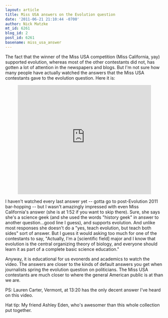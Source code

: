 ```yaml
---
layout: article
title: Miss USA answers on the Evolution question
date: '2011-06-21 21:10:44 -0700'
author: Nick Matzke
mt_id: 6261
blog_id: 2
post_id: 6261
basename: miss_usa_answer
---
```

The fact that the winner of the Miss USA competition (Miss California, yay) supported evolution, whereas most of the other contestants did not, has gotten a lot of attention in the newspapers and blogs.  But I'm not sure how many people have actually watched the answers that the Miss USA contestants gave to the evolution question.  Here it is:

<p><center><iframe width="425" height="349" src="http://www.youtube.com/embed/UkBmhM0R2A0" frameborder="0" allowfullscreen></iframe></center></p>

I haven't watched every last answer yet -- gotta go to post-Evolution 2011 bar-hopping -- but I wasn't amazingly impressed with even Miss California's answer (she is at 1:52 if you want to skip there).  Sure, she says she's a science geek (and she used the words "history geek" in answer to another question...good line I guess), and supports evolution.  And unlike most responses she doesn't do a "yes, teach evolution, but teach both sides" sort of answer.  But I guess it would asking too much for one of the contestants to say, "Actually, I'm a \[scientific field\] major and I know that evolution is the central organizing theory of biology, and everyone should learn it as part of a complete basic science education."  

Anyway, it is educational for us evonerds and academics to watch the video.  The answers are closer to the kinds of default answers you get when journalists spring the evolution question on politicians. The Miss USA contestants are much closer to where the general American public is at than we are.

PS: Lauren Carter, Vermont, at 13:20 has the only decent answer I've heard on this video.

Hat tip: My friend Ashley Eden, who's awesomer than this whole collection put together.
